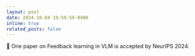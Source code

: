 ```yaml
---
layout: post
date: 2024-10-04 19:59:59-0400
inline: true
related_posts: false
---
```


🌟 One paper on Feedback learning in VLM is accepted by NeurIPS 2024.
